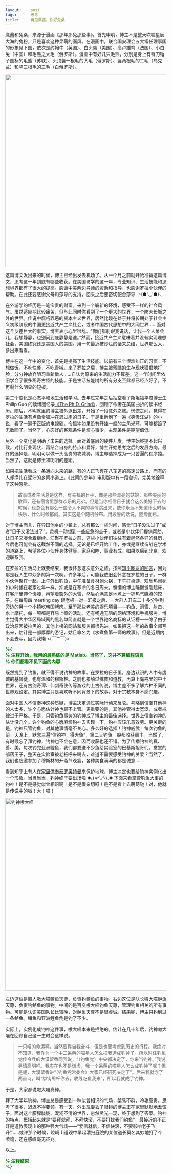 ```yaml
---
layout:    post
tags:      思考
title:     再见鹰酱，你好兔桑
---
```


鹰酱和兔桑，来源于漫画《那年那兔那些事》。首先申明，博主不是整天吹嘘星辰大海的兔粉，只是喜欢这种呆萌的画风。在漫画中，联合国安理会五大常任理事国的形象见下图，依次是约翰牛（英国）、白头鹰（美国）、高卢雄鸡（法国）、小白兔（中国）和毛熊之大毛（俄罗斯）。漫画中有好几只毛熊，分别是身上有镰刀锤子图标的毛熊（苏联）、头顶竖一根毛的大毛（俄罗斯）、竖两根毛的二毛（乌克兰）和竖三根毛的三毛（白俄罗斯）。

<img src="http://7xkk07.com1.z0.glb.clouddn.com/Bunny-Eagle.png" width="600">

这篇博文发出来的时候，博主已经出发去机场了。从一个月之前就开始准备这篇博文，思考这一年到底有哪些收获。在美国访学的这一年，专业知识、生活技能和思想境界都有了很大的提高。感谢中美两边导师的资助和指导，也感谢罗拉小伙伴的帮助。在此还要感谢父母和莎导的支持，回来之后要密切配合莎导 ╰(●'◡'●)╮

在外游学的经历是一笔宝贵的财富。来到一个崭新的环境，感受不一样的社会风气。虽然适应期比较痛苦，但与此同时你看到了一个更大的世界，一个防火长城之外的世界。传说中腐朽罪恶的资本主义世界，居然比现在处于并将长期处于社会主义初级阶段的中国更接近共产主义社会，或者中国古代思想中的大同世界……面对这个反差巨大的事实，博主表示心里很乱。“你们都别跟我说话，让我一个人呆会儿，我想静静，也别问到底静静是谁。”然而，接近共产主义意味着并没有实现理想社会，美国终究还是美国人的美国。用一句最近被炒烂的话来总结，世界那么大，多出来看看。

博主在这一年中的变化，首先是提高了生活技能。以前有三个很难纠正的习惯：不想做饭，不吃快餐，不吃青椒。来了罗拉之后，博主被残酷的生存现状狠狠地打脸，分分钟放弃陋习重新做人……自认为原来的生活能力不算差，这一年时间里依旧学会了很多稀奇古怪的技能。于是生活技能树的所有分支至此都已经点好了，不再剩什么明显的短板。

[PhD-memoir]: http://pgbovine.net/PhD-memoir.htm

第二个变化是心态平和地生活和学习。去年过完年之后抽空看了斯坦福华裔博士生 Philip Guo 的读博回忆录[《The Ph.D. Grind》][PhD-memoir]，回顾了作者在美国曲折的读书经历。随后，不明就里的博主被外派出差，开始了一段意外之旅。恍惚之间，觉得在罗拉的生活有点像令狐冲在思过崖的日子。于是重新刷了一遍《笑傲江湖》的小说，看了一遍于正版的电视剧。令狐冲如果没有开挂一般的主角光环，可能都跪了无数回了。当然了，心态好的客观条件是烦心事少，主观条件是期望值低。

另外一个变化是明确了未来的选择。面对着底层的硬件开发，博主始终提不起兴致。对比行业现状，再结合自身的特点和爱好，博主开始思考之后的发展方向。最终的选择是，明明可以做一头高贵的攻城狮，博主却选择成为一只苦逼的程序猿。当然了，这就是博主和明明的差距。

如果把生活看成一条通向未来的路，有的人正飞奔在八车道的高速公路上，而有的人却挣扎在泥泞的乡间小道上。《此间的少年》电影版中有一段台词，完美地诠释了这种感觉。  

> 故事或者生活总是这样，有幸福的日子，像是那些漂亮的姑娘，那些美丽的歌声，还有宿舍里那群欢乐的兄弟。但是当你相信日子就会这么美好下去的时候，也总会有那么一些令人不爽的事情跳出来，使你永远不知道什么时候快乐，什么时候郁闷。其实这是个随机分布。用段誉的话说，随缘而已。

对于博主而言，在异国他乡的小镇上，总有那么一些时间，感觉“日子没法过了”或者“日子又没法过了”。灵机一动想到一些应急的点子，或者是小伙伴们提供帮助，让日子又凑合着继续。汇聚在罗拉之前，这些小伙伴们往往有着迥然各异的经历，今后也可能会有这截然不同的选择。无论是已经开始工作，亦或是继续奋战在学术的道路上，希望各位小伙伴身体健康、家庭和睦、事业有成。如果以后到北京，欢迎联系我。

在罗拉的生活马上就要结束，我很怀念这次意外之旅。按照[知乎网友的回答][study-abroad]，因为那是我人生中众多的第一次啊。许多年后，可能我依旧会怀念在罗拉的日子。一群小伙伴聚在一起，上午外出钓鱼，中午准备食材涮火锅，下午打桌游，欢乐热闹犹如小时候在老家过年一样。抑或是在寒冷的冬日周末，慵懒的博主睡懒觉刚起床，在客厅里伸个懒腰，再望着窗外的大雪，然后心满意足地煮上一锅热气腾腾的饺子。在每周四 meeting day 跟老板一对一汇报之后，一大群人开车二十多分钟到旁边的另一个小镇吃韩国烤肉。至于那些老美的娱乐项目——钓鱼、滑雪、射击、水上摩托，每一项都是容易上瘾的活动。还有畅通无阻的网络环境和手机服务。博主觉得大中华区局域网的黑名单简直就是一个世界驰名商标的认证榜——除了由于政治原因被拉黑的，其他上榜的网站和服务都很先进。如果把这一年的故事全部写出来，估计是一部厚厚的游记，姑且命名为《水煮鱼第一师的故事》。但是近期内不会去写，因为我懒 <(￣︶￣)>


[study-abroad]: http://www.zhihu.com/question/34070750/answer/58159357

<strong><font color="green">
%{  
</font></strong>
<strong><font color="green">
% 注释开始，我用的最熟练的是 Matlab。当然了，这并不算编程语言  
</font></strong>
<strong><font color="green">
% 你们都看不见下面的内容  
</font></strong>

既然提到了钓鱼，就不得不说钓神的故事。在罗拉的日子里，身边认识的人中有虔诚的基督徒，也有温和的穆斯林。之前也接触过佛教和道教，再算上魔戒里的中土世界，还有古剑奇谭、仙剑奇侠传等游戏的上古传说，博主差不多了解六种不同的世界观设定。其实博主只是喜欢听不同背景下的故事，对于宗教本身不感兴趣。

面对中国人不信奉神这种质疑，博主决定通过实际行动来反驳。考略到信奉其他神的人太多，许个心愿估计神也顾不上管。更重要的是，其他神管得太宽泛，或者戒律过于严格。于是，只管钓鱼事务的钓神成了博主的最佳选择。世界上信奉钓神的估计没几个。许个钓鱼的心愿麻烦钓神去实现一下，钓神应该乐意效劳。更关键的是，钓神只管钓鱼，对其他事情毫不关心。多么好的选择！钓神威武！每次钓鱼的前一天晚上，默念三遍“信钓神，得大鱼”，第二天钓鱼一般都收获颇丰。当然了，有时候忘了拜钓神，钓神也不会在意，因而收获也还不错。为了传播钓神的真、善、美，每次钓完亚洲鲤鱼，我们都要送不少鱼给实验室的巴基斯坦哥们。堂堂的部落王子，整天在实验室被老板呼来喝去，难道不需要感受钓神的关爱？当然了，我们也应邀参加了穆斯林的开斋节晚宴，各种美食满满的都是诚意……

[ultraman]: http://www.zhihu.com/question/26577838/answer/56501097

看到知乎上有人[在家里供奉泰罗奥特曼][ultraman]来保护地球，博主决定也要给钓神实例化出一个形象。当当当当，钓神终于要出场啦 ✺◟(∗❛ัᴗ❛ั∗)◞✺ 下面来看掌管钓鱼大事的钓神！是不是感觉似曾相识啊！是不是很亲切呀！是不是看上去萌萌哒！对，他就是传说中的嗷！大！喵！ 

<img src="http://7xkk07.com1.z0.glb.clouddn.com/Fishing-God.png" alt="钓神嗷大喵" width="600 px">

左边这位是超人嗷大喵鳟鱼天尊，负责钓鳟鱼的事物。右边这位是队长嗷大喵鲈鱼天尊，负责钓鲈鱼的事物。中间的是百变嗷大喵钓鱼天尊，管理钓鱼相关的所有事物。可能是认识美国队长比较晚，对鲈鱼天尊不是很虔诚。结果呢，博主只钓到过一条鲈鱼。鳟鱼和亚洲鲤鱼倒是钓了不少。

实际上，实例化成钓神这件事，嗷大喵本来是拒绝的。估计在几十年后，钓神嗷大喵在回顾自己这一生时会这样说。  

>一只喵的命运啊，当然要靠自我奋斗，但是也要考虑到历史的行程。我绝对不知道，我作为一个中二呆萌的喵星人怎么把我选成钓神了。所以时任钓鱼党传令兵的大漠留香同我说，“（钓鱼党）中央都决定了，你来当钓神。”我说另请高明吧。我实在也不是谦虚，我一个呆萌的喵星人怎么成钓神了呢？但是呢，大漠留香讲“（钓鱼党常委会）大家已经研究决定了”。后来我就念了两首诗，叫“绑钩甩杆你去，收线吃鱼我来”，所以我就成了钓神。  

于是，大家都说嗷大喵真棒。

拜了大半年钓神，博主总是感受到一种似曾相识的气场，桀骜不群，冷艳高贵。思考了很多，迟迟不得要领。有一天，外出玩耍丢了眼镜的博主正在家里默默地煮饺子，面对这个朦朦胧胧、混沌不清的世界，忽然灵光一现，终于想到了答案。钓神的特点，概括起来就是“要拜就拜，不拜快滚，不要打扰我们钓鱼”，最接近的不正好是道教表现出的那种强大气场——“爱信就信，不信快滚，不要影响老子飞升”……或许那个时候，崆峒山道观中早起清扫庭院的某位道长莫名其妙地打了个喷嚏，还在感叹毫无征兆。

以上。  

<strong><font color="green">
% 注释结束  
</font></strong>
<strong><font color="green">
%}  
</font></strong>
